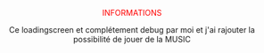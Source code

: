 <body>
  <p style="color:red;" align="center">INFORMATIONS</p>
</body>
</p>
<div align="center"> Ce loadingscreen et complétement debug par moi et j'ai rajouter la possibilité de jouer de la MUSIC</div>
